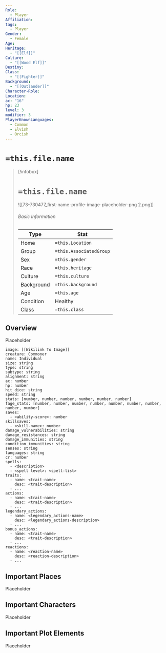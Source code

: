 ```yaml
---
Role:
  - Player
Affiliation: 
tags:
  - Player
Gender:
  - Female
Age: 
Heritage:
  - "[[Elf]]"
Culture:
  - "[[Wood Elf]]"
Destiny: 
Class:
  - "[[Fighter]]"
Background:
  - "[[Outlander]]"
Character-Role: 
Location: 
ac: "16"
hp: 23
level: 3
modifier: 3
PlayerKnownLanguages:
  - Common
  - Elvish
  - Orcish
---
```


# `=this.file.name`


> [!infobox]
> # `=this.file.name`
> ![[73-730477_first-name-profile-image-placeholder-png 2.png]]
> ###### Basic Information
> Type |  Stat |
> ---|---|
> Home | `=this.Location` |
> Group | `=this.AssociatedGroup` |
> Sex | `=this.gender` |
> Race | `=this.heritage` |
> Culture | `=this.culture` |
> Background | `=this.background` |
> Age | `=this.age` |
> Condition | Healthy |
> Class | `=this.class` |
> 
## Overview

Placeholder


```statblock
image: [[Wikilink To Image]]
creature: Commoner
name: Individual
size: string
type: string
subtype: string
alignment: string
ac: number
hp: number
hit_dice: string
speed: string
stats: [number, number, number, number, number, number]
fage_stats: [number, number, number, number, number, number, number, number, number]
saves:
  - <ability-score>: number
skillsaves:
  - <skill-name>: number
damage_vulnerabilities: string
damage_resistances: string
damage_immunities: string
condition_immunities: string
senses: string
languages: string
cr: number
spells:
  - <description>
  - <spell level>: <spell-list>
traits:
  - name: <trait-name>
    desc: <trait-description>
  - ...
actions:
  - name: <trait-name>
    desc: <trait-description>
  - ...
legendary_actions:
  - name: <legendary_actions-name>
    desc: <legendary_actions-description>
  - ...
bonus_actions:
  - name: <trait-name>
    desc: <trait-description>
  - ...
reactions:
  - name: <reaction-name>
    desc: <reaction-description>
  - ...
```


## Important Places

Placeholder

## Important Characters

Placeholder

## Important Plot Elements

Placeholder